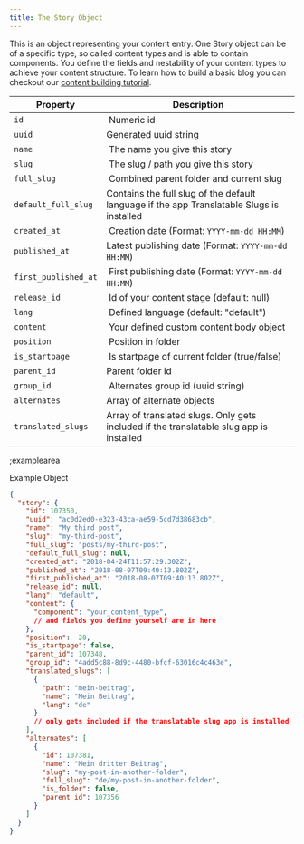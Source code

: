 ```yaml
---
title: The Story Object
---
```


This is an object representing your content entry. One Story object can be of a specific type, so called content types and is able to contain components. You define the fields and nestability of your content types to achieve your content structure. To learn how to build a basic blog you can checkout our [content building tutorial](https://www.storyblok.com/tp/how-to-create-a-blog-content-structure).

| Property            | Description          |
|---------------------|----------------------|
| `id`                  | Numeric id | 
| `uuid`                | Generated uuid string | 
| `name`                | The name you give this story | 
| `slug`                | The slug / path you give this story |
| `full_slug`           | Combined parent folder and current slug | 
| `default_full_slug`   | Contains the full slug of the default language if the app Translatable Slugs is installed | 
| `created_at`          | Creation date (Format: `YYYY-mm-dd HH:MM`) | 
| `published_at`        | Latest publishing date (Format: `YYYY-mm-dd HH:MM`) | 
| `first_published_at`  | First publishing date (Format: `YYYY-mm-dd HH:MM`) | 
| `release_id`          | Id of your content stage (default: null) | 
| `lang`                | Defined language (default: "default") | 
| `content`             | Your defined custom content body object | 
| `position`            | Position in folder | 
| `is_startpage`        | Is startpage of current folder (true/false) | 
| `parent_id`           | Parent folder id | 
| `group_id`            | Alternates group id (uuid string) | 
| `alternates`          | Array of alternate objects | 
| `translated_slugs`    | Array of translated slugs. Only gets included if the translatable slug app is installed | 

;examplearea

Example Object 

```json
{
  "story": {
    "id": 107350,
    "uuid": "ac0d2ed0-e323-43ca-ae59-5cd7d38683cb",
    "name": "My third post",
    "slug": "my-third-post",
    "full_slug": "posts/my-third-post",
    "default_full_slug": null,
    "created_at": "2018-04-24T11:57:29.302Z",
    "published_at": "2018-08-07T09:40:13.802Z",
    "first_published_at": "2018-08-07T09:40:13.802Z",
    "release_id": null,
    "lang": "default",
    "content": {
      "component": "your_content_type",
      // and fields you define yourself are in here
    },
    "position": -20,
    "is_startpage": false,
    "parent_id": 107348,
    "group_id": "4add5c88-8d9c-4480-bfcf-63016c4c463e",
    "translated_slugs": [
      {
        "path": "mein-beitrag",
        "name": "Mein Beitrag",
        "lang": "de"
      }
      // only gets included if the translatable slug app is installed
    ],
    "alternates": [
      {
        "id": 107381,
        "name": "Mein dritter Beitrag",
        "slug": "my-post-in-another-folder",
        "full_slug": "de/my-post-in-another-folder",
        "is_folder": false,
        "parent_id": 107356
      }
    ]
  }
}
```
